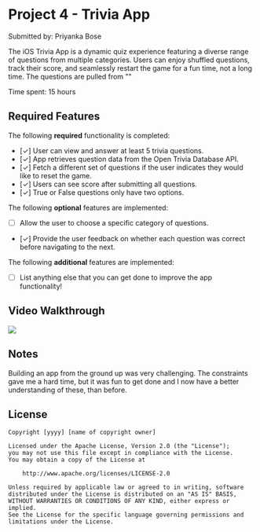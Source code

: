 # Project 4 - Trivia App

Submitted by: Priyanka Bose

The iOS Trivia App is a dynamic quiz experience featuring a diverse range of questions from multiple categories. Users can enjoy shuffled questions, track their score, and seamlessly restart the game for a fun time, not a long time. The questions are pulled from ""

Time spent: 15 hours

## Required Features

The following **required** functionality is completed:

- [✓] User can view and answer at least 5 trivia questions.
- [✓] App retrieves question data from the Open Trivia Database API.
- [✓] Fetch a different set of questions if the user indicates they would like to reset the game.
- [✓] Users can see score after submitting all questions.
- [✓] True or False questions only have two options.


The following **optional** features are implemented:

- [ ] Allow the user to choose a specific category of questions.
- [✓] Provide the user feedback on whether each question was correct before navigating to the next.

The following **additional** features are implemented:

- [ ] List anything else that you can get done to improve the app functionality!

## Video Walkthrough
<div>
    <a href="https://www.loom.com/share/142ced587faa4dfa880ba30cc45f4efe">
    </a>
    <a href="https://www.loom.com/share/142ced587faa4dfa880ba30cc45f4efe">
      <img style="max-width:300px;" src="https://cdn.loom.com/sessions/thumbnails/142ced587faa4dfa880ba30cc45f4efe-with-play.gif">
    </a>
  </div>
  
## Notes

Building an app from the ground up was very challenging. The constraints gave me a hard time, but it was fun to get done and I now have a better understanding of these, than before.

## License

    Copyright [yyyy] [name of copyright owner]

    Licensed under the Apache License, Version 2.0 (the "License");
    you may not use this file except in compliance with the License.
    You may obtain a copy of the License at

        http://www.apache.org/licenses/LICENSE-2.0

    Unless required by applicable law or agreed to in writing, software
    distributed under the License is distributed on an "AS IS" BASIS,
    WITHOUT WARRANTIES OR CONDITIONS OF ANY KIND, either express or implied.
    See the License for the specific language governing permissions and
    limitations under the License.
